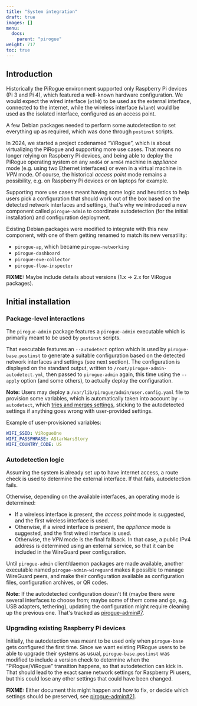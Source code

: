 ```yaml
---
title: "System integration"
draft: true
images: []
menu:
  docs:
    parent: "pirogue"
weight: 717
toc: true
---
```


## Introduction

Historically the PiRogue environment supported only Raspberry Pi devices (Pi
3 and Pi 4), which featured a well-known hardware configuration. We would expect
the wired interface (`eth0`) to be used as the external interface, connected to
the internet, while the wireless interface (`wlan0`) would be used as the
isolated interface, configured as an access point.

A few Debian packages needed to perform some autodetection to set everything up
as required, which was done through `postinst` scripts.

In 2024, we started a project codenamed “ViRogue”, which is about virtualizing
the PiRogue and supporting more use cases. That means no longer relying on
Raspberry Pi devices, and being able to deploy the PiRogue operating system on
any `amd64` or `arm64` machine in *appliance* mode (e.g. using two Ethernet
interfaces) or even in a virtual machine in *VPN* mode. Of course, the
historical *access point* mode remains a possibility, e.g. on Raspberry Pi
devices or on laptops for example.

Supporting more use cases meant having some logic and heuristics to help users
pick a configuration that should work out of the box based on the detected
network interfaces and settings, that's why we introduced a new component called
`pirogue-admin` to coordinate autodetection (for the initial installation) and
configuration deployment.

Existing Debian packages were modified to integrate with this new component,
with one of them getting renamed to match its new versatility:

 - `pirogue-ap`, which became `pirogue-networking`
 - `pirogue-dashboard`
 - `pirogue-eve-collector`
 - `pirogue-flow-inspector`

**FIXME:** Maybe include details about versions (1.x → 2.x for ViRogue packages).


## Initial installation

### Package-level interactions

The `pirogue-admin` package features a `pirogue-admin` executable which is
primarily meant to be used by `postinst` scripts.

That executable features an `--autodetect` option which is used by
`pirogue-base.postinst` to generate a suitable configuration based on the
detected network interfaces and settings (see next section). The configuration
is displayed on the standard output, written to
`/root/pirogue-admin-autodetect.yml`, then passed to `pirogue-admin` again, this
time using the `--apply` option (and some others), to actually deploy the
configuration.

**Note:** Users may deploy a `/var/lib/pirogue/admin/user.config.yaml` file to
provision some variables, which is automatically taken into account by
`--autodetect`, which
[tries and merges settings](https://github.com/PiRogueToolSuite/pirogue-admin/issues/20),
sticking to the autodetected settings if anything goes wrong with user-provided
settings.

Example of user-provisioned variables:

```yaml
WIFI_SSID: ViRogueOne
WIFI_PASSPHRASE: AStarWarsStory
WIFI_COUNTRY_CODE: US
```


### Autodetection logic

Assuming the system is already set up to have internet access, a route check is
used to determine the external interface. If that fails, autodetection fails.

Otherwise, depending on the available interfaces, an operating mode is
determined:

 - If a wireless interface is present, the *access point* mode is suggested, and
   the first wireless interface is used.
 - Otherwise, if a wired interface is present, the *appliance* mode is
   suggested, and the first wired interface is used.
 - Otherwise, the *VPN* mode is the final fallback. In that case, a public IPv4
   address is determined using an external service, so that it can be included
   in the WireGuard peer configuration.

Until `pirogue-admin` client/daemon packages are made available, another
executable named `pirogue-admin-wireguard` makes it possible to manage WireGuard
peers, and make their configuration available as configuration files,
configuration archives, or QR codes.

**Note:** If the autodetected configuration doesn't fit (maybe there were
several interfaces to choose from; maybe some of them come and go, e.g. USB
adapters, tethering), updating the configuration might require cleaning up the
previous one. That's tracked as
[pirogue-admin#7](https://github.com/PiRogueToolSuite/pirogue-admin/issues/7).


### Upgrading existing Raspberry Pi devices

Initially, the autodetection was meant to be used only when `pirogue-base` gets
configured the first time. Since we want existing PiRogue users to be able to
upgrade their systems as usual, `pirogue-base.postinst` was modified to include
a version check to determine when the “PiRogue/ViRogue” transition happens, so
that autodetection can kick in. That should lead to the exact same network
settings for Raspberry Pi users, but this could lose any other settings that
could have been changed.

**FIXME:** Either document this might happen and how to fix, or
decide which settings should be preserved, see
[pirogue-admin#21](https://github.com/PiRogueToolSuite/pirogue-admin/issues/21#issuecomment-2335197215).

